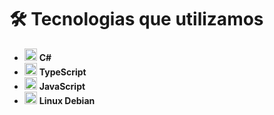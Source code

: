 # 🛠️ Tecnologias que utilizamos

- <img src="https://cdn.jsdelivr.net/gh/devicons/devicon/icons/csharp/csharp-original.svg" alt="C#" width="20" height="20"/> **C#**
- <img src="https://cdn.jsdelivr.net/gh/devicons/devicon/icons/typescript/typescript-original.svg" alt="TypeScript" width="20" height="20"/> **TypeScript**
- <img src="https://cdn.jsdelivr.net/gh/devicons/devicon/icons/javascript/javascript-original.svg" alt="JavaScript" width="20" height="20"/> **JavaScript**
- <img src="https://cdn.jsdelivr.net/gh/devicons/devicon/icons/debian/debian-original.svg" alt="Debian" width="20" height="20"/> **Linux Debian**
